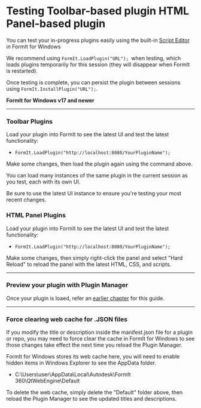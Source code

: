 # Testing Toolbar-based plugin HTML Panel-based plugin

You can test your in-progress plugins easily using the built-in [Script Editor](https://formit3d.github.io/FormItExamplePlugins/docs/HowToBuild.html#SettingUpFormIt) in FormIt for Windows

We recommend using `FormIt.LoadPlugin("URL"); `when testing, which loads plugins temporarily for this session (they will disappear when FormIt is restarted).&#x20;

Once testing is complete, you can persist the plugin between sessions using `FormIt.InstallPlugin("URL");`.

**FormIt for Windows v17 and newer**

****

### **Toolbar Plugins**

Load your plugin into FormIt to see the latest UI and test the latest functionality:

* `FormIt.LoadPlugin("http://localhost:8080/YourPluginName");`

Make some changes, then load the plugin again using the command above.

You can load many instances of the same plugin in the current session as you test, each with its own UI.

Be sure to use the latest UI instance to ensure you're testing your most recent changes.



### **HTML Panel Plugins**

Load your plugin into FormIt to see the latest UI and test the latest functionality:

* `FormIt.LoadPlugin("http://localhost:8080/YourPluginName");`

Make some changes, then simply right-click the panel and select "Hard Reload" to reload the panel with the latest HTML, CSS, and scripts.

****

### **Preview your plugin with Plugin Manager**

Once your plugin is loaed, refer an [earlier chapter](../build-your-first-formit-plugin/previewing-your-plugin-with-the-plugin-manager.md) for this guide.

****

### **Force clearing web cache for .JSON files**

If you modify the title or description inside the manifest.json file for a plugin or repo, you may need to force clear the cache in FormIt for Windows to see those changes take effect the next time you reload the Plugin Manager.

FormIt for Windows stores its web cache here, you will need to enable hidden items in Windows Explorer to see the AppData folder.

* C:\Users\user\AppData\Local\Autodesk\FormIt 360\QtWebEngine\Default

To delete the web cache, simply delete the "Default" folder above, then reload the Plugin Manager to see the updated titles and descriptions.
